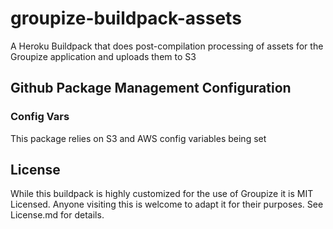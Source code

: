 # groupize-buildpack-assets
A Heroku Buildpack that does post-compilation processing of assets for the Groupize application and uploads them to S3

## Github Package Management Configuration

### Config Vars
This package relies on S3 and AWS config variables being set

## License

While this buildpack is highly customized for the use of Groupize it is MIT Licensed. Anyone visiting this is welcome to adapt it for their purposes. See License.md for details.